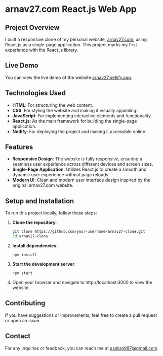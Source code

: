 # arnav27.com React.js Web App

## Project Overview

I built a responsive clone of my personal website, [arnav27.com](https://arnav27.netlify.app/), using React.js as a single-page application. This project marks my first experience with the React.js library.

## Live Demo

You can view the live demo of the website [arnav27.netlify.app](https://arnav27.netlify.app/).

## Technologies Used

- **HTML**: For structuring the web content.
- **CSS**: For styling the website and making it visually appealing.
- **JavaScript**: For implementing interactive elements and functionality.
- **React.js**: As the main framework for building the single-page application.
- **Netlify**: For deploying the project and making it accessible online.

## Features

- **Responsive Design**: The website is fully responsive, ensuring a seamless user experience across different devices and screen sizes.
- **Single-Page Application**: Utilizes React.js to create a smooth and dynamic user experience without page reloads.
- **Modern UI**: Clean and modern user interface design inspired by the original arnav27.com website.


## Setup and Installation

To run this project locally, follow these steps:

1. **Clone the repository**:

   ```bash
   git clone https://github.com/your-username/arnav27-clone.git
   cd arnav27-clone

2. **Install dependencies**:

    `npm install`

3. **Start the development server**:

    `npm start`

4. Open your browser and navigate to http://localhost:3000 to view the website.

## Contributing
If you have suggestions or improvements, feel free to create a pull request or open an issue.

## Contact
For any inquiries or feedback, you can reach me at [asalian987@gmail.com](mailto:asalian987@gmail.com).

